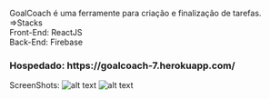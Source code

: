 <p>
  GoalCoach é uma ferramente para criação e finalização de tarefas.</br>
  =>Stacks</br>
  Front-End: ReactJS</br>
  Back-End: Firebase</br>
</p>

<h3>Hospedado: https://goalcoach-7.herokuapp.com/</h3>

ScreenShots:
![alt text](https://raw.githubusercontent.com/lucasmpbarga/reactJS-Redux-Mastering-Web-Apps/master/readme_img/Captura%20de%20Tela%202018-07-05%20%C3%A0s%2011.11.26.png)
![alt text](https://raw.githubusercontent.com/lucasmpbarga/reactJS-Redux-Mastering-Web-Apps/master/readme_img/Captura%20de%20Tela%202018-07-05%20%C3%A0s%2011.12.59.png)
